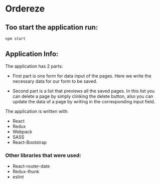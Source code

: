 # Ordereze

## Too start the application run:
`npm start`

## Application Info:
The application has 2 parts:

* First part is one form for data input of the pages.
Here we write the necessary data for our form to be saved.

* Second part is a list that previews all the saved pages.
In this list you can delete a page by simply clinking the delete button,
also you can update the data of a page by writing in the corresponding input field.

The application is written with:
- React
- Redux
- Webpack
- SASS
- React-Bootstrap

### Other libraries that were used:
- React-router-date
- Redux-thunk
- eslint
